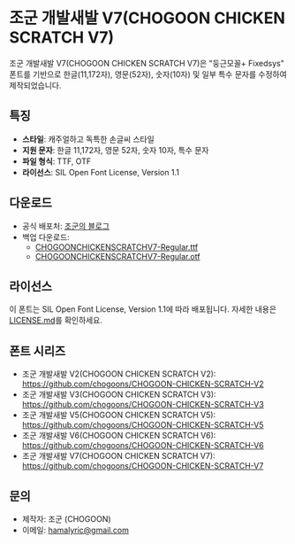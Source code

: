 # 조군 개발새발 V7(CHOGOON CHICKEN SCRATCH V7)

조군 개발새발 V7(CHOGOON CHICKEN SCRATCH V7)은 "둥근모꼴+ Fixedsys" 폰트를 기반으로 한글(11,172자), 영문(52자), 숫자(10자) 및 일부 특수 문자를 수정하여 제작되었습니다.

## 특징
- **스타일**: 캐주얼하고 독특한 손글씨 스타일
- **지원 문자**: 한글 11,172자, 영문 52자, 숫자 10자, 특수 문자
- **파일 형식**: TTF, OTF
- **라이선스**: SIL Open Font License, Version 1.1

## 다운로드
- 공식 배포처: [조군의 블로그](https://blog.naver.com/hamalyric/223770335047)
- 백업 다운로드:
  - [CHOGOONCHICKENSCRATCHV7-Regular.ttf](https://github.com/chogoons/CHOGOON-CHICKEN-SCRATCH-V7/blob/main/CHOGOONCHICKENSCRATCHV7-Regular.ttf)
  - [CHOGOONCHICKENSCRATCHV7-Regular.otf](https://github.com/chogoons/CHOGOON-CHICKEN-SCRATCH-V7/blob/main/CHOGOONCHICKENSCRATCHV7-Regular.otf)

## 라이선스
이 폰트는 SIL Open Font License, Version 1.1에 따라 배포됩니다. 자세한 내용은 [LICENSE.md](https://github.com/chogoons/CHOGOON-CHICKEN-SCRATCH-V7/blob/main/LICENSE.md)를 확인하세요.

## 폰트 시리즈
- 조군 개발새발 V2(CHOGOON CHICKEN SCRATCH V2): https://github.com/chogoons/CHOGOON-CHICKEN-SCRATCH-V2
- 조군 개발새발 V3(CHOGOON CHICKEN SCRATCH V3): https://github.com/chogoons/CHOGOON-CHICKEN-SCRATCH-V3
- 조군 개발새발 V5(CHOGOON CHICKEN SCRATCH V5): https://github.com/chogoons/CHOGOON-CHICKEN-SCRATCH-V5
- 조군 개발새발 V6(CHOGOON CHICKEN SCRATCH V6): https://github.com/chogoons/CHOGOON-CHICKEN-SCRATCH-V6
- 조군 개발새발 V7(CHOGOON CHICKEN SCRATCH V7): https://github.com/chogoons/CHOGOON-CHICKEN-SCRATCH-V7

## 문의
- 제작자: 조군 (CHOGOON)
- 이메일: hamalyric@gmail.com
